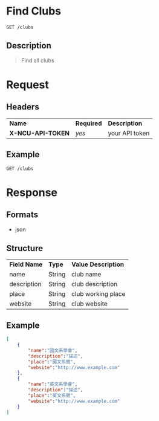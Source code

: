 # Find Clubs

```
GET /clubs
```

## Description
> Find all clubs

# Request

## Headers
<table>
  <tr>
    <td><b>Name</b></td>
    <td><b>Required</b></td>
    <td><b>Description</b></td>
  </tr>
  <tr>
    <td><b>X-NCU-API-TOKEN</b></td>
    <td><i>yes</i></td>
    <td>your API token</td>
  </tr>
</table>

## Example

```
GET /clubs
```

# Response

## Formats
- json

## Structure
<table>
	<tr>
		<td><b>Field Name</b></td>
		<td><b>Type</b></td>
		<td><b>Value Description</b></td>
	</tr>
	<tr>
		<td>name</td>
		<td>String</td>
		<td>club name</td>
	</tr>
	<tr>
		<td>description</td>
		<td>String</td>
		<td>club description</td>
	</tr>
	<tr>
		<td>place</td>
		<td>String</td>
		<td>club working place</td>
	</tr>
	<tr>
		<td>website</td>
		<td>String</td>
		<td>club website</td>
	</tr>
</table>

## Example
```json
[
	{
		"name":"國文系學會",
		"description":"描述",
		"place":"國文系館",
		"website":"http://www.example.com"
	},
	{
		"name":"英文系學會",
		"description":"描述",
		"place":"英文系館",
		"website":"http://www.example.com"
	}
]
```

